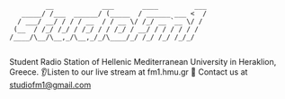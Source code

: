 ```
         __            ___       ____         ___
   _____/ /___  ______/ (_____  / ______ ___ <  /
  / ___/ __/ / / / __  / / __ \/ /_/ __ `__ \/ / 
 (__  / /_/ /_/ / /_/ / / /_/ / __/ / / / / / /  
/____/\__/\__,_/\__,_/_/\____/_/ /_/ /_/ /_/_/   
                                                 
```
                                          
Student Radio Station of Hellenic Mediterranean University in Heraklion, Greece.
👂Listen to our live stream at fm1.hmu.gr
📧 Contact us at studiofm1@gmail.com
